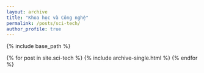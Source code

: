 ```yaml
---
layout: archive
title: "Khoa học và Công nghệ"
permalink: /posts/sci-tech/
author_profile: true
---
```

{% include base_path %}

{% for post in site.sci-tech %} 
  {% include archive-single.html %} 
{% endfor %}
